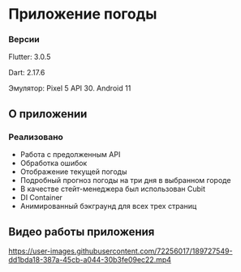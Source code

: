 # Приложение погоды

### Версии

Flutter: 3.0.5

Dart: 2.17.6

Эмулятор: Pixel 5 API 30. Android 11

## О приложении
### Реализовано

* Работа с предолженным API
* Обработка ошибок
* Отображение текущей погоды
* Подробный прогноз погоды на три дня в выбранном городе
* В качестве стейт-менеджера был использован Cubit
* DI Container
* Анимированный бэкграунд для всех трех страниц

## Видео работы приложения

https://user-images.githubusercontent.com/72256017/189727549-dd1bda18-387a-45cb-a044-30b3fe09ec22.mp4

